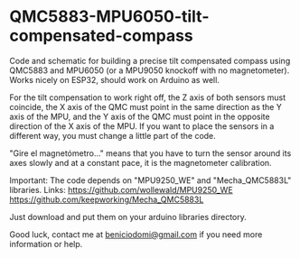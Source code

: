 # QMC5883-MPU6050-tilt-compensated-compass
Code and schematic for building a precise tilt compensated compass using QMC5883 and MPU6050 (or a MPU9050 knockoff with no magnetometer).
Works nicely on ESP32, should work on Arduino as well.

For the tilt compensation to work right off, the Z axis of both sensors must coincide, the X axis of the QMC must point in the same direction as the Y axis of the MPU, and the Y axis of the QMC must point in the opposite direction of the X axis of the MPU. If you want to place the sensors in a different way, you must change a little part of the code.

"Gire el magnetómetro..." means that you have to turn the sensor around its axes slowly and at a constant pace, it is the magnetometer calibration.

Important: The code depends on "MPU9250_WE" and "Mecha_QMC5883L" libraries. Links: 
https://github.com/wollewald/MPU9250_WE
https://github.com/keepworking/Mecha_QMC5883L

Just download and put them on your arduino libraries directory.

Good luck, contact me at beniciodomi@gmail.com if you need more information or help.
